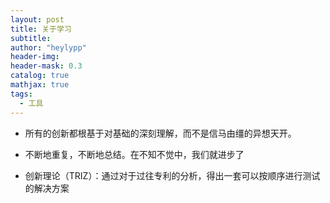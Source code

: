```yaml
---
layout: post
title: 关于学习
subtitle:
author: "heylypp"
header-img: 
header-mask: 0.3
catalog: true
mathjax: true
tags:
  - 工具
---
```

- 所有的创新都根基于对基础的深刻理解，而不是信马由缰的异想天开。
- 不断地重复，不断地总结。在不知不觉中，我们就进步了

- 创新理论（TRIZ）：通过对于过往专利的分析，得出一套可以按顺序进行测试的解决方案

